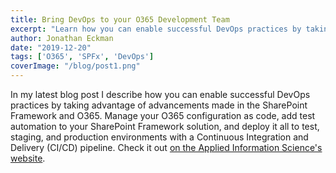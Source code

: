 ```yaml
---
title: Bring DevOps to your O365 Development Team
excerpt: "Learn how you can enable successful DevOps practices by taking advantage of advancements made in the SharePoint Framework and O365"
author: Jonathan Eckman
date: "2019-12-20"
tags: ['O365', 'SPFx', 'DevOps']
coverImage: "/blog/post1.png"
---
```


In my latest blog post I describe how you can enable successful DevOps practices by taking advantage of advancements made in the SharePoint Framework and O365. Manage your O365 configuration as code, add test automation to your SharePoint Framework solution, and deploy it all to test, staging, and production environments with a Continuous Integration and Delivery (CI/CD) pipeline. Check it out [on the Applied Information Science's website](https://www.appliedis.com/advancements-in-sharepoint-framework-and-devops-for-office-365/). 